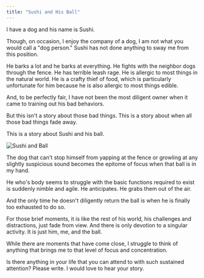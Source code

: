 ```yaml
---
title: "Sushi and His Ball"
---
```


I have a dog and his name is Sushi.

Though, on occasion, I enjoy the company of a dog, I am not what you would call a "dog person." Sushi has not done anything to sway me from this position.

He barks a lot and he barks at everything. He fights with the neighbor dogs through the fence. He has terrible leash rage. He is allergic to most things in the natural world. He is a crafty thief of food, which is particularly unfortunate for him because he is also allergic to most things edible.

And, to be perfectly fair, I have not been the most diligent owner when it came to training out his bad behaviors.

But this isn't a story about those bad things. This is a story about when all those bad things fade away.

This is a story about Sushi and his ball.

![Sushi and Ball](https://cdn.aleksrudzitis.com/letters/2023-01-15/imgs/sushi-and-ball.jpg)

The dog that can't stop himself from yapping at the fence or growling at any slightly suspicious sound becomes the epitome of focus when that ball is in my hand.

He who's body seems to struggle with the basic functions required to exist is suddenly nimble and agile. He anticipates. He grabs them out of the air.

And the only time he doesn't diligently return the ball is when he is finally too exhausted to do so.

For those brief moments, it is like the rest of his world, his challenges and distractions, just fade from view. And there is only devotion to a singular activity. It is just him, me, and the ball.

While there are moments that have come close, I struggle to think of anything that brings me to that level of focus and concentration.

Is there anything in your life that you can attend to with such sustained attention? Please write. I would love to hear your story.